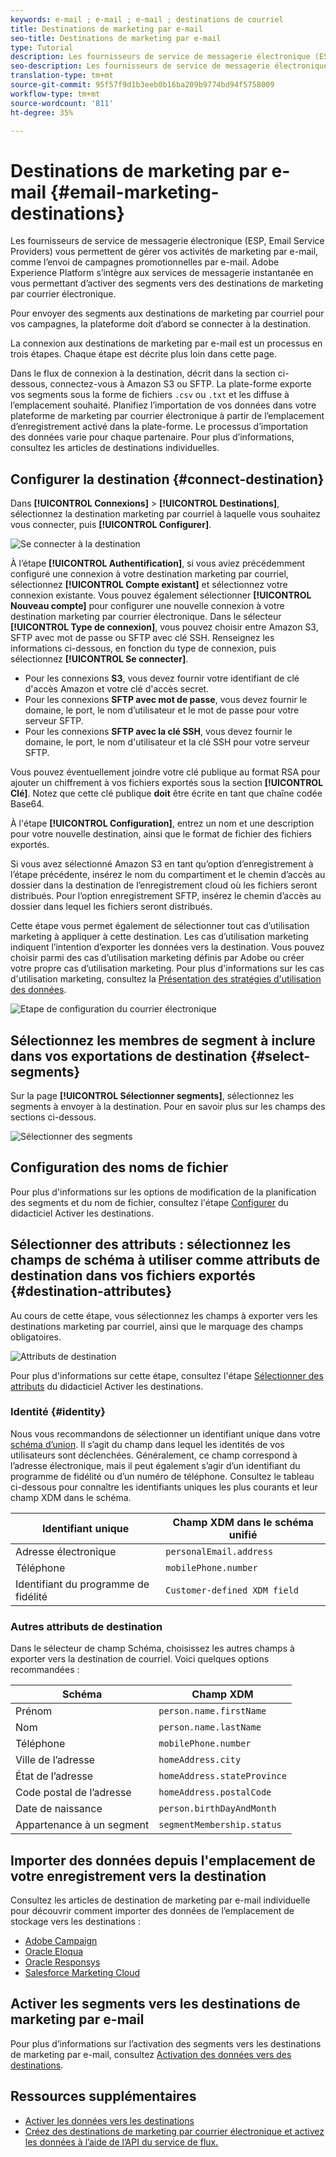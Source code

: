 ```yaml
---
keywords: e-mail ; e-mail ; e-mail ; destinations de courriel
title: Destinations de marketing par e-mail
seo-title: Destinations de marketing par e-mail
type: Tutorial
description: Les fournisseurs de service de messagerie électronique (ESP, Email Service Providers) vous permettent de gérer vos activités de marketing par e-mail, comme l’envoi de campagnes promotionnelles par e-mail.
seo-description: Les fournisseurs de service de messagerie électronique (ESP, Email Service Providers) vous permettent de gérer vos activités de marketing par e-mail, comme l’envoi de campagnes promotionnelles par e-mail.
translation-type: tm+mt
source-git-commit: 95f57f9d1b3eeb0b16ba209b9774bd94f5758009
workflow-type: tm+mt
source-wordcount: '811'
ht-degree: 35%

---
```



# Destinations de marketing par e-mail {#email-marketing-destinations}

Les fournisseurs de service de messagerie électronique (ESP, Email Service Providers) vous permettent de gérer vos activités de marketing par e-mail, comme l’envoi de campagnes promotionnelles par e-mail. Adobe Experience Platform s’intègre aux services de messagerie instantanée en vous permettant d’activer des segments vers des destinations de marketing par courrier électronique.

Pour envoyer des segments aux destinations de marketing par courriel pour vos campagnes, la plateforme doit d’abord se connecter à la destination.

La connexion aux destinations de marketing par e-mail est un processus en trois étapes. Chaque étape est décrite plus loin dans cette page.

Dans le flux de connexion à la destination, décrit dans la section ci-dessous, connectez-vous à Amazon S3 ou SFTP. La plate-forme exporte vos segments sous la forme de fichiers `.csv` ou `.txt` et les diffuse à l’emplacement souhaité. Planifiez l’importation de vos données dans votre plateforme de marketing par courrier électronique à partir de l’emplacement d’enregistrement activé dans la plate-forme. Le processus d’importation des données varie pour chaque partenaire. Pour plus d’informations, consultez les articles de destinations individuelles.

## Configurer la destination {#connect-destination}

Dans **[!UICONTROL Connexions]** > **[!UICONTROL Destinations]**, sélectionnez la destination marketing par courriel à laquelle vous souhaitez vous connecter, puis **[!UICONTROL Configurer]**.

![Se connecter à la destination](../../assets/catalog/email-marketing/overview/connect-email-marketing.png)

À l’étape **[!UICONTROL Authentification]**, si vous aviez précédemment configuré une connexion à votre destination marketing par courriel, sélectionnez **[!UICONTROL Compte existant]** et sélectionnez votre connexion existante. Vous pouvez également sélectionner **[!UICONTROL Nouveau compte]** pour configurer une nouvelle connexion à votre destination marketing par courrier électronique. Dans le sélecteur **[!UICONTROL Type de connexion]**, vous pouvez choisir entre Amazon S3, SFTP avec mot de passe ou SFTP avec clé SSH. Renseignez les informations ci-dessous, en fonction du type de connexion, puis sélectionnez **[!UICONTROL Se connecter]**.

- Pour les connexions **S3**, vous devez fournir votre identifiant de clé d&#39;accès Amazon et votre clé d&#39;accès secret.
- Pour les connexions **SFTP avec mot de passe**, vous devez fournir le domaine, le port, le nom d’utilisateur et le mot de passe pour votre serveur SFTP.
- Pour les connexions **SFTP avec la clé SSH**, vous devez fournir le domaine, le port, le nom d&#39;utilisateur et la clé SSH pour votre serveur SFTP.

Vous pouvez éventuellement joindre votre clé publique au format RSA pour ajouter un chiffrement à vos fichiers exportés sous la section **[!UICONTROL Clé]**. Notez que cette clé publique **doit** être écrite en tant que chaîne codée Base64.

À l&#39;étape **[!UICONTROL Configuration]**, entrez un nom et une description pour votre nouvelle destination, ainsi que le format de fichier des fichiers exportés.

Si vous avez sélectionné Amazon S3 en tant qu’option d’enregistrement à l’étape précédente, insérez le nom du compartiment et le chemin d’accès au dossier dans la destination de l’enregistrement cloud où les fichiers seront distribués. Pour l’option enregistrement SFTP, insérez le chemin d’accès au dossier dans lequel les fichiers seront distribués.

Cette étape vous permet également de sélectionner tout cas d’utilisation marketing à appliquer à cette destination. Les cas d’utilisation marketing indiquent l’intention d’exporter les données vers la destination. Vous pouvez choisir parmi des cas d’utilisation marketing définis par Adobe ou créer votre propre cas d’utilisation marketing. Pour plus d&#39;informations sur les cas d&#39;utilisation marketing, consultez la [Présentation des stratégies d&#39;utilisation des données](../../../data-governance/policies/overview.md).

![Etape de configuration du courrier électronique](../../assets/catalog/email-marketing/overview/email-setup-step.png)

## Sélectionnez les membres de segment à inclure dans vos exportations de destination {#select-segments}

Sur la page **[!UICONTROL Sélectionner segments]**, sélectionnez les segments à envoyer à la destination. Pour en savoir plus sur les champs des sections ci-dessous.

![Sélectionner des segments](../../assets/common/email-select-segments.png)

## Configuration des noms de fichier

Pour plus d&#39;informations sur les options de modification de la planification des segments et du nom de fichier, consultez l&#39;étape [Configurer](../../ui/activate-destinations.md#configure) du didacticiel Activer les destinations.

## Sélectionner des attributs : sélectionnez les champs de schéma à utiliser comme attributs de destination dans vos fichiers exportés {#destination-attributes}

Au cours de cette étape, vous sélectionnez les champs à exporter vers les destinations marketing par courriel, ainsi que le marquage des champs obligatoires.

![Attributs de destination](../../assets/catalog/email-marketing/overview/recommended-attributes.png)

Pour plus d&#39;informations sur cette étape, consultez l&#39;étape [Sélectionner des attributs](../../ui/activate-destinations.md#select-attributes) du didacticiel Activer les destinations.

### Identité {#identity}

Nous vous recommandons de sélectionner un identifiant unique dans votre [schéma d’union](../../../profile/home.md#profile-fragments-and-union-schemas). Il s’agit du champ dans lequel les identités de vos utilisateurs sont déclenchées. Généralement, ce champ correspond à l’adresse électronique, mais il peut également s’agir d’un identifiant du programme de fidélité ou d’un numéro de téléphone. Consultez le tableau ci-dessous pour connaître les identifiants uniques les plus courants et leur champ XDM dans le schéma.

| Identifiant unique | Champ XDM dans le schéma unifié |
----------------- | ---------------------------
| Adresse électronique | `personalEmail.address` |
| Téléphone | `mobilePhone.number` |
| Identifiant du programme de fidélité | `Customer-defined XDM field` |

### Autres attributs de destination

Dans le sélecteur de champ Schéma, choisissez les autres champs à exporter vers la destination de courriel. Voici quelques options recommandées :

| Schéma | Champ XDM |
------ | ---------
| Prénom | `person.name.firstName` |
| Nom | `person.name.lastName` |
| Téléphone | `mobilePhone.number` |
| Ville de l’adresse | `homeAddress.city` |
| État de l’adresse | `homeAddress.stateProvince` |
| Code postal de l’adresse | `homeAddress.postalCode` |
| Date de naissance | `person.birthDayAndMonth` |
| Appartenance à un segment | `segmentMembership.status` |

## Importer des données depuis l&#39;emplacement de votre enregistrement vers la destination

Consultez les articles de destination de marketing par e-mail individuelle pour découvrir comment importer des données de l’emplacement de stockage vers les destinations :

- [Adobe Campaign](./adobe-campaign.md#import-data-into-campaign)
- [Oracle Eloqua](./oracle-eloqua.md#import-data-into-eloqua)
- [Oracle Responsys](./oracle-responsys.md#import-data-into-responsys)
- [Salesforce Marketing Cloud](./salesforce-marketing-cloud.md#import-data-into-salesforce)

## Activer les segments vers les destinations de marketing par e-mail

Pour plus d’informations sur l’activation des segments vers les destinations de marketing par e-mail, consultez [Activation des données vers des destinations](../../ui/activate-destinations.md).

## Ressources supplémentaires

- [Activer les données vers les destinations](../../ui/activate-destinations.md)
- [Créez des destinations de marketing par courrier électronique et activez les données à l’aide de l’API du service de flux.](../../api/email-marketing.md)